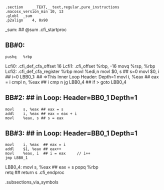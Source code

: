 	.section	__TEXT,__text,regular,pure_instructions
	.macosx_version_min 10, 13
	.globl	_sum
	.p2align	4, 0x90
_sum:                                   ## @sum
	.cfi_startproc
## BB#0:
	pushq	%rbp
Lcfi0:
	.cfi_def_cfa_offset 16
Lcfi1:
	.cfi_offset %rbp, -16
	movq	%rsp, %rbp
Lcfi2:
	.cfi_def_cfa_register %rbp
	movl	%edi,n
	movl	$0, s  ## s=0
	movl	$0, i  ## i=0
LBB0_1:                                 ## =>This Inner Loop Header: Depth=1
	movl	i, %eax ## eax = i
	cmpl	n, %eax ## i cmp n
	jg	LBB0_4    ## if > goto LBB0_4
## BB#2:                                ##   in Loop: Header=BB0_1 Depth=1
	movl	s, %eax ## eax = s
	addl	i, %eax ## eax = eax + i
	movl	%eax, s ## s = eax
## BB#3:                                ##   in Loop: Header=BB0_1 Depth=1
	movl	i, %eax  ## eax = i
	addl	$1, %eax ## eax++
	movl	%eax, i  ## i = eax     // i++
	jmp	LBB0_1
LBB0_4:
	movl	s, %eax  ## eax = s
	popq	%rbp     
	retq           ## return s
	.cfi_endproc


.subsections_via_symbols
